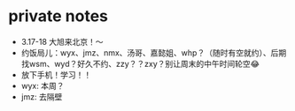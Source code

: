 # private notes
* 3.17-18 大旭来北京！～
* 约饭局儿：wyx、jmz、nmx、汤哥、嘉懿姐、whp？（随时有空就约）、后期找wsm、wyd？好久不约、zzy？？zxy？别让周末的中午时间轮空😂
* 放下手机！学习！！
* wyx: 本周？
* jmz: 去隔壁

